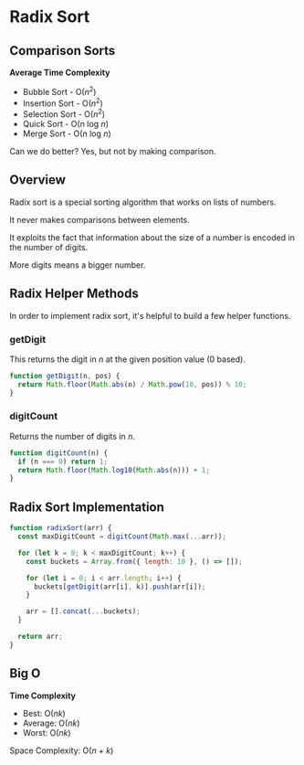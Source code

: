 # Radix Sort

## Comparison Sorts

**Average Time Complexity**

- Bubble Sort - O(_n_<sup>2</sup>)
- Insertion Sort - O(_n_<sup>2</sup>)
- Selection Sort - O(_n_<sup>2</sup>)
- Quick Sort - O(_n_ log _n_)
- Merge Sort - O(_n_ log _n_)

Can we do better? Yes, but not by making comparison.

## Overview

Radix sort is a special sorting algorithm that works on lists of numbers.

It never makes comparisons between elements.

It exploits the fact that information about the size of a number is encoded in the number of digits.

More digits means a bigger number.

## Radix Helper Methods

In order to implement radix sort, it's helpful to build a few helper functions.

### getDigit

This returns the digit in _n_ at the given position value (0 based).

```js
function getDigit(n, pos) {
  return Math.floor(Math.abs(n) / Math.pow(10, pos)) % 10;
}
```

### digitCount

Returns the number of digits in _n_.

```js
function digitCount(n) {
  if (n === 0) return 1;
  return Math.floor(Math.log10(Math.abs(n))) + 1;
}
```

## Radix Sort Implementation

```js
function radixSort(arr) {
  const maxDigitCount = digitCount(Math.max(...arr));

  for (let k = 0; k < maxDigitCount; k++) {
    const buckets = Array.from({ length: 10 }, () => []);

    for (let i = 0; i < arr.length; i++) {
      buckets[getDigit(arr[i], k)].push(arr[i]);
    }

    arr = [].concat(...buckets);
  }

  return arr;
}
```

## Big O

**Time Complexity**

- Best: O(_nk_)
- Average: O(_nk_)
- Worst: O(_nk_)

Space Complexity: O(_n_ + _k_)
